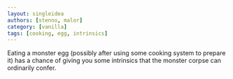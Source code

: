 ```yaml
---
layout: singleidea
authors: [stenno, malor]
category: [vanilla]
tags: [cooking, egg, intrinsics]
---
```

Eating a monster egg (possibly after using some cooking system to prepare it)
has a chance of giving you some intrinsics that the monster corpse can
ordinarily confer.
